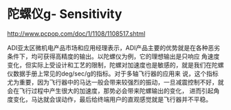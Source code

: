 # 陀螺仪g- Sensitivity

http://www.pcpop.com/doc/1/1108/1108517.shtml

ADI亚太区微机电产品市场和应用经理表示，ADI产品主要的优势就是在各种恶劣条件下，均可获得高精度的输出。以陀螺仪为例，它的理想输出是只响应 角速度变化，但实际上受设计和工艺的限制，陀螺对加速度也是敏感的，就是我们在陀螺仪数据手册上常见的deg/sec/g的指标。对于多轴飞行器的应用来 说，这个指标尤为重要，因为飞行器中的马达一般会带来较强烈的振动，一旦减震控制不好，就会在飞行过程中产生很大的加速度，那势必会带来陀螺输出的变化， 进而引起角度变化，马达就会误动作，最后给终端用户的直观感觉就是飞行器并不平稳。